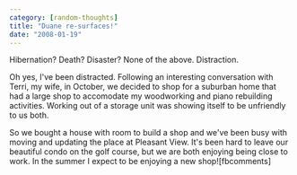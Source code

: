 ```yaml
---
category: [random-thoughts]
title: "Duane re-surfaces!"
date: "2008-01-19"
---
```


Hibernation? Death? Disaster? None of the above. Distraction.

Oh yes, I've been distracted. Following an interesting conversation with Terri, my wife, in October, we decided to shop for a suburban home that had a large shop to accomodate my woodworking and piano rebuilding activities. Working out of a storage unit was showing itself to be unfriendly to us both.

So we bought a house with room to build a shop and we've been busy with moving and updating the place at Pleasant View. It's been hard to leave our beautiful condo on the golf course, but we are both enjoying being close to work. In the summer I expect to be enjoying a new shop!\[fbcomments\]
